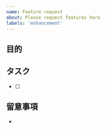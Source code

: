 ```yaml
---
name: Feature request
about: Please request features here
labels: 'enhancement'
---
```


## 目的

## タスク
+ [ ]

## 留意事項
+
